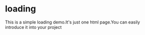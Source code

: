 # loading
This is a simple loading demo.It's just one html page.You can easily introduce it into your project
